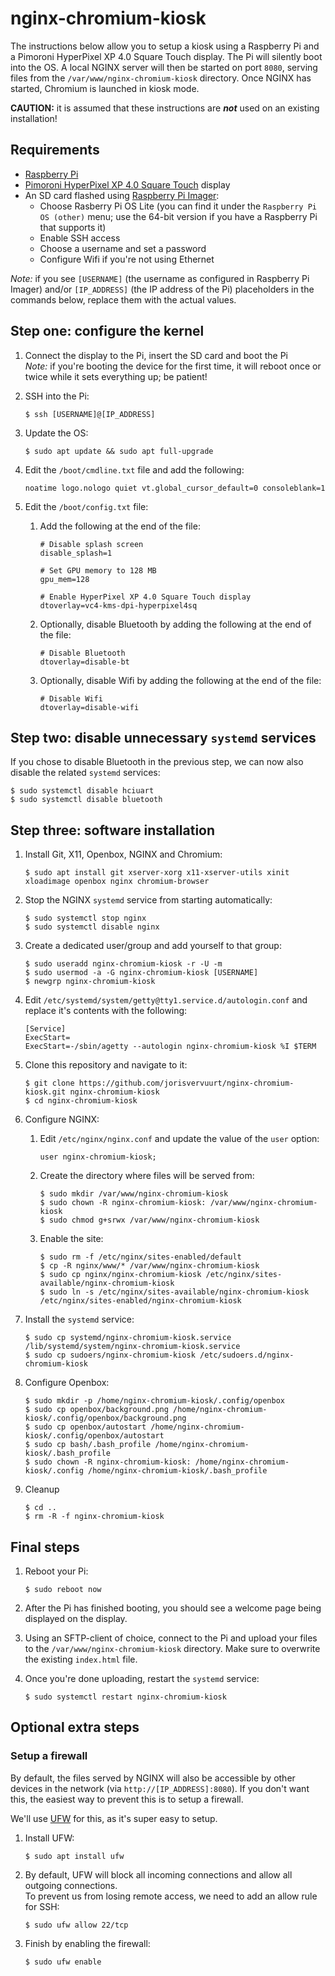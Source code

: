 # nginx-chromium-kiosk 
The instructions below allow you to setup a kiosk using a Raspberry Pi and a Pimoroni HyperPixel XP 4.0 Square Touch display. The Pi will silently boot into the OS. A local NGINX server will then be started on port `8080`, serving files from the `/var/www/nginx-chromium-kiosk` directory. Once NGINX has started, Chromium is launched in kiosk mode.

**CAUTION:** it is assumed that these instructions are ***not*** used on an existing installation!

## Requirements
- [Raspberry Pi](https://www.raspberrypi.com)
- [Pimoroni HyperPixel XP 4.0 Square Touch](https://shop.pimoroni.com/products/hyperpixel-4-square?variant=30138251444307) display
- An SD card flashed using [Raspberry Pi Imager](https://www.raspberrypi.com/software/):
    - Choose Rasberry Pi OS Lite (you can find it under the `Raspberry Pi OS (other)` menu; use the 64-bit version if you have a Raspberry Pi that supports it)
    - Enable SSH access
    - Choose a username and set a password
    - Configure Wifi if you're not using Ethernet

*Note:* if you see `[USERNAME]` (the username as configured in Raspberry Pi Imager) and/or `[IP_ADDRESS]` (the IP address of the Pi) placeholders in the commands below, replace them with the actual values.

## Step one: configure the kernel
1. Connect the display to the Pi, insert the SD card and boot the Pi<br>
    *Note:* if you're booting the device for the first time, it will reboot once or twice while it sets everything up; be patient!

2. SSH into the Pi:
    ```
    $ ssh [USERNAME]@[IP_ADDRESS]
    ```

3. Update the OS:
    ```
    $ sudo apt update && sudo apt full-upgrade
    ```

4. Edit the `/boot/cmdline.txt` file and add the following:<br>
    ```
    noatime logo.nologo quiet vt.global_cursor_default=0 consoleblank=1
    ```

5. Edit the `/boot/config.txt` file:
    1. Add the following at the end of the file:
        ```
        # Disable splash screen
        disable_splash=1

        # Set GPU memory to 128 MB
        gpu_mem=128

        # Enable HyperPixel XP 4.0 Square Touch display
        dtoverlay=vc4-kms-dpi-hyperpixel4sq
        ```
    2. Optionally, disable Bluetooth by adding the following at the end of the file:
        ```
        # Disable Bluetooth
        dtoverlay=disable-bt
        ```
    3. Optionally, disable Wifi by adding the following at the end of the file:
        ```
        # Disable Wifi
        dtoverlay=disable-wifi
        ```

## Step two: disable unnecessary `systemd` services
If you chose to disable Bluetooth in the previous step, we can now also disable the related `systemd` services:

```
$ sudo systemctl disable hciuart
$ sudo systemctl disable bluetooth
```

## Step three: software installation
1. Install Git, X11, Openbox, NGINX and Chromium:
    ```
    $ sudo apt install git xserver-xorg x11-xserver-utils xinit xloadimage openbox nginx chromium-browser
    ```

2. Stop the NGINX `systemd` service from starting automatically:
    ```
    $ sudo systemctl stop nginx
    $ sudo systemctl disable nginx
    ```

3. Create a dedicated user/group and add yourself to that group:
   ```
   $ sudo useradd nginx-chromium-kiosk -r -U -m
   $ sudo usermod -a -G nginx-chromium-kiosk [USERNAME]
   $ newgrp nginx-chromium-kiosk
   ```

4. Edit `/etc/systemd/system/getty@tty1.service.d/autologin.conf` and replace it's contents with the following:
    ```
    [Service]
    ExecStart=
    ExecStart=-/sbin/agetty --autologin nginx-chromium-kiosk %I $TERM
    ```

5. Clone this repository and navigate to it:
    ```
    $ git clone https://github.com/jorisvervuurt/nginx-chromium-kiosk.git nginx-chromium-kiosk
    $ cd nginx-chromium-kiosk
    ```

6. Configure NGINX:<br>
    1. Edit `/etc/nginx/nginx.conf` and update the value of the `user` option:
        ```
        user nginx-chromium-kiosk;
        ```

    2. Create the directory where files will be served from:
        ```
        $ sudo mkdir /var/www/nginx-chromium-kiosk
        $ sudo chown -R nginx-chromium-kiosk: /var/www/nginx-chromium-kiosk
        $ sudo chmod g+srwx /var/www/nginx-chromium-kiosk
        ```

    2. Enable the site:
        ```
        $ sudo rm -f /etc/nginx/sites-enabled/default
        $ cp -R nginx/www/* /var/www/nginx-chromium-kiosk
        $ sudo cp nginx/nginx-chromium-kiosk /etc/nginx/sites-available/nginx-chromium-kiosk
        $ sudo ln -s /etc/nginx/sites-available/nginx-chromium-kiosk /etc/nginx/sites-enabled/nginx-chromium-kiosk
        ```

7. Install the `systemd` service:
    ```
    $ sudo cp systemd/nginx-chromium-kiosk.service /lib/systemd/system/nginx-chromium-kiosk.service
    $ sudo cp sudoers/nginx-chromium-kiosk /etc/sudoers.d/nginx-chromium-kiosk
    ```


8. Configure Openbox:
    ```
    $ sudo mkdir -p /home/nginx-chromium-kiosk/.config/openbox
    $ sudo cp openbox/background.png /home/nginx-chromium-kiosk/.config/openbox/background.png
    $ sudo cp openbox/autostart /home/nginx-chromium-kiosk/.config/openbox/autostart
    $ sudo cp bash/.bash_profile /home/nginx-chromium-kiosk/.bash_profile
    $ sudo chown -R nginx-chromium-kiosk: /home/nginx-chromium-kiosk/.config /home/nginx-chromium-kiosk/.bash_profile
    ```

9. Cleanup
    ```
    $ cd ..
    $ rm -R -f nginx-chromium-kiosk
    ``` 

## Final steps

1. Reboot your Pi:
    ```
    $ sudo reboot now
    ```

2. After the Pi has finished booting, you should see a welcome page being displayed on the display.

3. Using an SFTP-client of choice, connect to the Pi and upload your files to the `/var/www/nginx-chromium-kiosk` directory. Make sure to overwrite the existing `index.html` file.

4. Once you're done uploading, restart the `systemd` service:
    ```
    $ sudo systemctl restart nginx-chromium-kiosk
    ```

## Optional extra steps

### Setup a firewall
By default, the files served by NGINX will also be accessible by other devices in the network (via `http://[IP_ADDRESS]:8080`). If you don't want this, the easiest way to prevent this is to setup a firewall.

We'll use [UFW](https://manpages.ubuntu.com/manpages/bionic/en/man8/ufw.8.html) for this, as it's super easy to setup.

1. Install UFW:
    ```
    $ sudo apt install ufw
    ```

2. By default, UFW will block all incoming connections and allow all outgoing connections.<br>
    To prevent us from losing remote access, we need to add an allow rule for SSH:
    ```
    $ sudo ufw allow 22/tcp
    ```

3. Finish by enabling the firewall:
    ```
    $ sudo ufw enable
    ```

